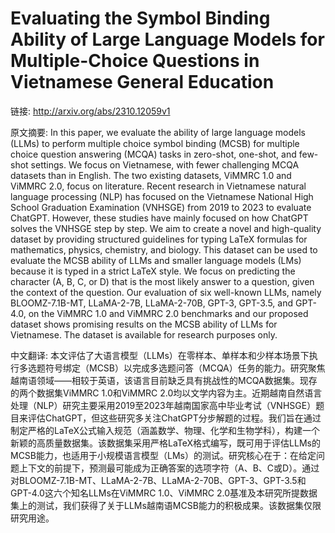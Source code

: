 # Evaluating the Symbol Binding Ability of Large Language Models for Multiple-Choice Questions in Vietnamese General Education

链接: http://arxiv.org/abs/2310.12059v1

原文摘要:
In this paper, we evaluate the ability of large language models (LLMs) to
perform multiple choice symbol binding (MCSB) for multiple choice question
answering (MCQA) tasks in zero-shot, one-shot, and few-shot settings. We focus
on Vietnamese, with fewer challenging MCQA datasets than in English. The two
existing datasets, ViMMRC 1.0 and ViMMRC 2.0, focus on literature. Recent
research in Vietnamese natural language processing (NLP) has focused on the
Vietnamese National High School Graduation Examination (VNHSGE) from 2019 to
2023 to evaluate ChatGPT. However, these studies have mainly focused on how
ChatGPT solves the VNHSGE step by step. We aim to create a novel and
high-quality dataset by providing structured guidelines for typing LaTeX
formulas for mathematics, physics, chemistry, and biology. This dataset can be
used to evaluate the MCSB ability of LLMs and smaller language models (LMs)
because it is typed in a strict LaTeX style. We focus on predicting the
character (A, B, C, or D) that is the most likely answer to a question, given
the context of the question. Our evaluation of six well-known LLMs, namely
BLOOMZ-7.1B-MT, LLaMA-2-7B, LLaMA-2-70B, GPT-3, GPT-3.5, and GPT-4.0, on the
ViMMRC 1.0 and ViMMRC 2.0 benchmarks and our proposed dataset shows promising
results on the MCSB ability of LLMs for Vietnamese. The dataset is available
for research purposes only.

中文翻译:
本文评估了大语言模型（LLMs）在零样本、单样本和少样本场景下执行多选题符号绑定（MCSB）以完成多选题问答（MCQA）任务的能力。研究聚焦越南语领域——相较于英语，该语言目前缺乏具有挑战性的MCQA数据集。现存的两个数据集ViMMRC 1.0和ViMMRC 2.0均以文学内容为主。近期越南自然语言处理（NLP）研究主要采用2019至2023年越南国家高中毕业考试（VNHSGE）题目来评估ChatGPT，但这些研究多关注ChatGPT分步解题的过程。我们旨在通过制定严格的LaTeX公式输入规范（涵盖数学、物理、化学和生物学科），构建一个新颖的高质量数据集。该数据集采用严格LaTeX格式编写，既可用于评估LLMs的MCSB能力，也适用于小规模语言模型（LMs）的测试。研究核心在于：在给定问题上下文的前提下，预测最可能成为正确答案的选项字符（A、B、C或D）。通过对BLOOMZ-7.1B-MT、LLaMA-2-7B、LLaMA-2-70B、GPT-3、GPT-3.5和GPT-4.0这六个知名LLMs在ViMMRC 1.0、ViMMRC 2.0基准及本研究所提数据集上的测试，我们获得了关于LLMs越南语MCSB能力的积极成果。该数据集仅限研究用途。
